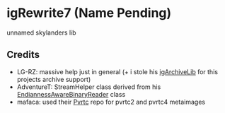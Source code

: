 # igRewrite7 (Name Pending)

unnamed skylanders lib

## Credits

* LG-RZ: massive help just in general (+ i stole his [igArchiveLib](https://github.com/LG-RZ/igArchiveLib) for this projects archive support)
* AdventureT: StreamHelper class derived from his [EndiannessAwareBinaryReader](https://github.com/AdventureT/TrbMultiTool/blob/opengl/TrbMultiTool/TrbMultiTool/EndiannessAwareBinaryReader.cs) class
* mafaca: used their [Pvrtc](https://github.com/mafaca/Pvrtc) repo for pvrtc2 and pvrtc4 metaimages